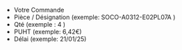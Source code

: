 * Votre Commande
* Pièce / Désignation (exemple: SOCO-A0312-E02PL07A )
* Qté (exemple : 4 )
* PUHT (exemple: 6,42€)
* Délai (exemple: 21/01/25)